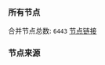 ### 所有节点
合并节点总数: `6443`
[节点链接](https://github.com/rzhy1/33/raw/master/sub/sub_merge_base64.txt)

### 节点来源
